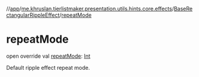 //[app](../../../index.md)/[me.khruslan.tierlistmaker.presentation.utils.hints.core.effects](../index.md)/[BaseRectangularRippleEffect](index.md)/[repeatMode](repeat-mode.md)

# repeatMode

open override val [repeatMode](repeat-mode.md): [Int](https://kotlinlang.org/api/latest/jvm/stdlib/kotlin/-int/index.html)

Default ripple effect repeat mode.
